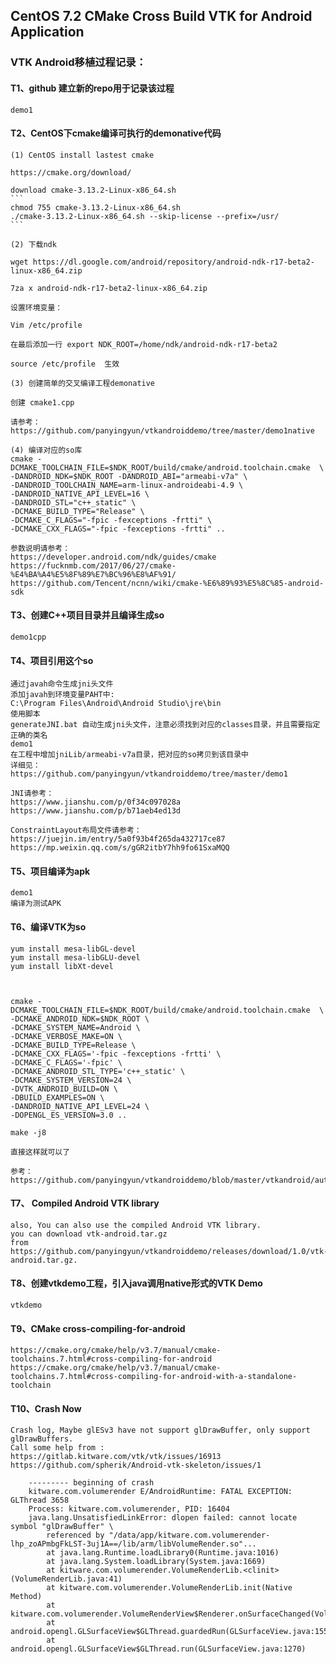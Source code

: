 ## CentOS 7.2 CMake Cross Build VTK for Android Application

### VTK Android移植过程记录：

#### T1、github 建立新的repo用于记录该过程
	demo1
	
#### T2、CentOS下cmake编译可执行的demonative代码
	(1) CentOS install lastest cmake 
	
	https://cmake.org/download/
	
	download cmake-3.13.2-Linux-x86_64.sh
	```
	chmod 755 cmake-3.13.2-Linux-x86_64.sh
	./cmake-3.13.2-Linux-x86_64.sh --skip-license --prefix=/usr/
	```
	
	(2) 下载ndk
	
	wget https://dl.google.com/android/repository/android-ndk-r17-beta2-linux-x86_64.zip
	
	7za x android-ndk-r17-beta2-linux-x86_64.zip
	
	设置环境变量：
	
	Vim /etc/profile 
	
	在最后添加一行 export NDK_ROOT=/home/ndk/android-ndk-r17-beta2
	
	source /etc/profile  生效
	
	(3) 创建简单的交叉编译工程demonative
	
	创建 cmake1.cpp 
	
	请参考：https://github.com/panyingyun/vtkandroiddemo/tree/master/demo1native
	
	(4) 编译对应的so库
	cmake -DCMAKE_TOOLCHAIN_FILE=$NDK_ROOT/build/cmake/android.toolchain.cmake  \
	-DANDROID_NDK=$NDK_ROOT -DANDROID_ABI="armeabi-v7a" \
	-DANDROID_TOOLCHAIN_NAME=arm-linux-androideabi-4.9 \
	-DANDROID_NATIVE_API_LEVEL=16 \
	-DANDROID_STL="c++_static" \
	-DCMAKE_BUILD_TYPE="Release" \
	-DCMAKE_C_FLAGS="-fpic -fexceptions -frtti" \
	-DCMAKE_CXX_FLAGS="-fpic -fexceptions -frtti" ..
	
	参数说明请参考：
	https://developer.android.com/ndk/guides/cmake
	https://fucknmb.com/2017/06/27/cmake-%E4%BA%A4%E5%8F%89%E7%BC%96%E8%AF%91/
	https://github.com/Tencent/ncnn/wiki/cmake-%E6%89%93%E5%8C%85-android-sdk

		
#### T3、创建C++项目目录并且编译生成so
    demo1cpp
	
#### T4、项目引用这个so
	通过javah命令生成jni头文件
	添加javah到环境变量PAHT中:
	C:\Program Files\Android\Android Studio\jre\bin
	使用脚本
	generateJNI.bat 自动生成jni头文件，注意必须找到对应的classes目录，并且需要指定正确的类名
    demo1
	在工程中增加jniLib/armeabi-v7a目录，把对应的so拷贝到该目录中
	详细见：
	https://github.com/panyingyun/vtkandroiddemo/tree/master/demo1
	
	JNI请参考：
	https://www.jianshu.com/p/0f34c097028a
	https://www.jianshu.com/p/b71aeb4ed13d
	
	ConstraintLayout布局文件请参考：
	https://juejin.im/entry/5a0f93b4f265da432717ce87
	https://mp.weixin.qq.com/s/gGR2itbY7hh9fo61SxaMQQ
	
#### T5、项目编译为apk
    demo1
	编译为测试APK
	
#### T6、编译VTK为so
	
	yum install mesa-libGL-devel
	yum install mesa-libGLU-devel
	yum install libXt-devel
	

	
	cmake -DCMAKE_TOOLCHAIN_FILE=$NDK_ROOT/build/cmake/android.toolchain.cmake  \
	-DCMAKE_ANDROID_NDK=$NDK_ROOT \
	-DCMAKE_SYSTEM_NAME=Android \
	-DCMAKE_VERBOSE_MAKE=ON \
	-DCMAKE_BUILD_TYPE=Release \
	-DCMAKE_CXX_FLAGS='-fpic -fexceptions -frtti' \
	-DCMAKE_C_FLAGS='-fpic' \
	-DCMAKE_ANDROID_STL_TYPE='c++_static' \
	-DCMAKE_SYSTEM_VERSION=24 \
	-DVTK_ANDROID_BUILD=ON \
	-DBUILD_EXAMPLES=ON \
	-DANDROID_NATIVE_API_LEVEL=24 \
	-DOPENGL_ES_VERSION=3.0 ..

	make -j8
	
	直接这样就可以了
	
	参考：
	https://github.com/panyingyun/vtkandroiddemo/blob/master/vtkandroid/auto_build_android.sh


#### T7、 Compiled Android VTK library

	also, You can also use the compiled Android VTK library.
	you can download vtk-android.tar.gz 
	from https://github.com/panyingyun/vtkandroiddemo/releases/download/1.0/vtk-android.tar.gz.	
	
#### T8、创建vtkdemo工程，引入java调用native形式的VTK Demo

    vtkdemo
	
#### T9、CMake cross-compiling-for-android

	https://cmake.org/cmake/help/v3.7/manual/cmake-toolchains.7.html#cross-compiling-for-android
	https://cmake.org/cmake/help/v3.7/manual/cmake-toolchains.7.html#cross-compiling-for-android-with-a-standalone-toolchain

#### T10、Crash Now

	Crash log, Maybe glESv3 have not support glDrawBuffer, only support glDrawBuffers.
	Call some help from :
	https://gitlab.kitware.com/vtk/vtk/issues/16913
	https://github.com/spherik/Android-vtk-skeleton/issues/1
	
```
	--------- beginning of crash
	kitware.com.volumerender E/AndroidRuntime: FATAL EXCEPTION: GLThread 3658
    Process: kitware.com.volumerender, PID: 16404
    java.lang.UnsatisfiedLinkError: dlopen failed: cannot locate symbol "glDrawBuffer" \
		referenced by "/data/app/kitware.com.volumerender-lhp_zoAPmbgFkLST-3uj1A==/lib/arm/libVolumeRender.so"...
        at java.lang.Runtime.loadLibrary0(Runtime.java:1016)
        at java.lang.System.loadLibrary(System.java:1669)
        at kitware.com.volumerender.VolumeRenderLib.<clinit>(VolumeRenderLib.java:41)
        at kitware.com.volumerender.VolumeRenderLib.init(Native Method)
        at kitware.com.volumerender.VolumeRenderView$Renderer.onSurfaceChanged(VolumeRenderView.java:160)
        at android.opengl.GLSurfaceView$GLThread.guardedRun(GLSurfaceView.java:1555)
        at android.opengl.GLSurfaceView$GLThread.run(GLSurfaceView.java:1270)
```
